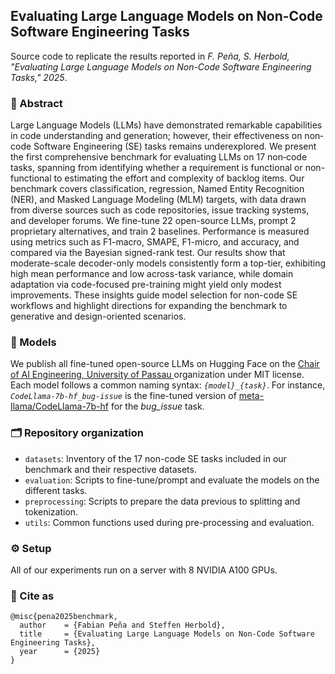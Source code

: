 ## Evaluating Large Language Models on Non-Code Software Engineering Tasks

Source code to replicate the results reported in *F. Peña, S. Herbold, "Evaluating Large Language Models on Non-Code Software Engineering Tasks," 2025*.

### :memo: Abstract

Large Language Models (LLMs) have demonstrated remarkable capabilities in code understanding and generation; however, their effectiveness on non‐code Software Engineering (SE) tasks remains underexplored. We present the first comprehensive benchmark for evaluating LLMs on 17 non‐code tasks, spanning from identifying whether a requirement is functional or non-functional to estimating the effort and complexity of backlog items. Our benchmark covers classification, regression, Named Entity Recognition (NER), and Masked Language Modeling (MLM) targets, with data drawn from diverse sources such as code repositories, issue tracking systems, and developer forums. We fine-tune 22 open-source LLMs, prompt 2 proprietary alternatives, and train 2 baselines. Performance is measured using metrics such as F1-macro, SMAPE, F1-micro, and accuracy, and compared via the Bayesian signed-rank test. Our results show that moderate-scale decoder-only models consistently form a top-tier, exhibiting high mean performance and low across-task variance, while domain adaptation via code-focused pre-training might yield only modest improvements. These insights guide model selection for non-code SE workflows and highlight directions for expanding the benchmark to generative and design-oriented scenarios.

### :robot: Models

We publish all fine-tuned open-source LLMs on Hugging Face on the [Chair of AI Engineering, University of Passau
](https://huggingface.co/aieng-lab) organization under MIT license. Each model follows a common naming syntax: *`{model}_{task}`*. For instance, *`CodeLlama-7b-hf_bug-issue`* is the fine-tuned version of [meta-llama/CodeLlama-7b-hf](https://huggingface.co/meta-llama/CodeLlama-7b-hf) for the *bug_issue* task.

### :card_index_dividers: Repository organization

- `datasets`: Inventory of the 17 non-code SE tasks included in our benchmark and their respective datasets.
- `evaluation`: Scripts to fine-tune/prompt and evaluate the models on the different tasks.
- `preprocessing`: Scripts to prepare the data previous to splitting and tokenization.
- `utils`: Common functions used during pre-processing and evaluation.

### :gear: Setup

All of our experiments run on a server with 8 NVIDIA A100 GPUs.

### :bookmark: Cite as

```
@misc{pena2025benchmark,
  author    = {Fabian Peña and Steffen Herbold},
  title     = {Evaluating Large Language Models on Non-Code Software Engineering Tasks},
  year      = {2025}
}
```
